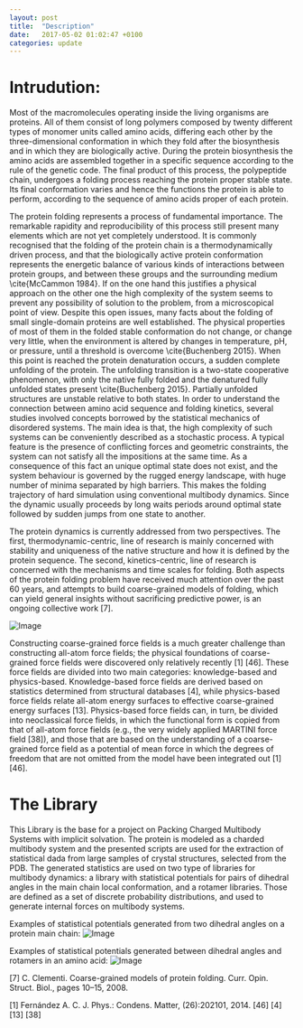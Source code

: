 ```yaml
---
layout: post
title:  "Description"
date:   2017-05-02 01:02:47 +0100
categories: update
---
```


<script src="https://cdnjs.cloudflare.com/ajax/libs/mathjax/2.7.0/MathJax.js?config=TeX-AMS-MML_HTMLorMML" type="text/javascript"></script>

# Intrudution:


Most of the macromolecules operating inside the living organisms are proteins. All of them consist of long polymers composed by twenty different types of monomer units called amino acids, differing each other by the three-dimensional conformation in which they fold after the biosynthesis and in which they are biologically active. During the protein biosynthesis the amino acids are assembled together in a specific sequence according to the rule of the genetic code. The final product of this process, the polypeptide chain, undergoes a folding process reaching the protein proper stable state.
Its final conformation varies and hence the functions the protein is able to perform, according to the sequence of amino acids proper of each protein.

The protein folding represents a process of fundamental importance. The remarkable rapidity and reproducibility of this process still present many elements which are not yet completely understood. It is commonly recognised that the folding of the protein chain is a thermodynamically driven process, and that the biologically active protein conformation represents the energetic balance of various kinds of interactions between protein groups, and between these groups and the surrounding medium \cite{McCammon 1984}. If on the one hand this justifies a physical approach on the other one the high complexity of the system seems to prevent any possibility of solution to the problem, from a microscopical point of view. Despite this open issues, many facts about the folding of small single-domain proteins are well established. The physical properties of most of them in the folded stable conformation do not change, or change very little, when the environment is altered by changes in temperature, pH, or pressure, until a threshold is overcome \cite{Buchenberg 2015}. When this point is reached the protein denaturation occurs, a sudden complete unfolding of the protein. The unfolding transition is a two-state cooperative phenomenon, with only the native fully folded and the denatured fully unfolded states present \cite{Buchenberg 2015}. Partially unfolded structures are unstable relative to both states. In order to understand the connection between amino acid sequence and folding kinetics, several studies involved concepts borrowed by the statistical mechanics of disordered systems. The main idea is that, the high complexity of such systems can be conveniently described as a stochastic process. A typical  feature is the presence of conflicting forces and geometric constraints, the system can not satisfy all the impositions at the same time. As a consequence of this fact an unique optimal state does not exist, and the system behaviour is governed by the rugged energy landscape, with huge number of minima separated by high barriers. This makes the folding trajectory of hard simulation using conventional multibody dynamics. Since the dynamic usually proceeds by long waits periods around optimal state followed by sudden jumps from one state to another.


The protein dynamics is currently addressed from two perspectives. The first,
thermodynamic-centric, line of research is mainly concerned with stability and
uniqueness of the native structure and how it is defined by the protein sequence.
The second, kinetics-centric, line of research is concerned with the mechanisms and
time scales for folding. Both aspects of the protein folding problem have received
much attention over the past 60 years, and attempts to build coarse-grained models
of folding, which can yield general insights without sacrificing predictive power, is
an ongoing collective work [7].

![Image](../../../../../images/image1_semwater.jpg)

Constructing coarse-grained force fields is a much greater challenge than constructing
all-atom force fields; the physical foundations of coarse-grained force fields
were discovered only relatively recently [1] [46]. These force fields are divided into
two main categories: knowledge-based and physics-based. Knowledge-based force
fields are derived based on statistics determined from structural databases [4], while
physics-based force fields relate all-atom energy surfaces to effective coarse-grained
energy surfaces [13]. Physics-based force fields can, in turn, be divided into neoclassical
force fields, in which the functional form is copied from that of all-atom force
fields (e.g., the very widely applied MARTINI force field [38]), and those that are
based on the understanding of a coarse-grained force field as a potential of mean
force in which the degrees of freedom that are not omitted from the model have
been integrated out [1][46].

# The Library

This Library is the base for a project on Packing Charged Multibody Systems with implicit
solvation. The protein is modeled as a charded multibody system and the presented scripts are used for the extraction of statistical dada from large
samples of crystal structures, selected from the PDB. The generated statistics are
used on  two type of libraries for multibody dynamics: a library with statistical
potentials for pairs of dihedral angles  in the main chain local conformation,  and a
rotamer libraries. Those are defined as a  set of discrete probability
distributions, and used to generate internal forces on multibody systems.

Examples of statistical potentials generated from two dihedral angles on a protein main chain:
![Image](../../../../../images/IAGE2.gif)

Examples of statistical potentials generated between dihedral angles and rotamers in an amino acid:
![Image](../../../../../images/IAGE1.gif)


[7] C. Clementi. Coarse-grained models of protein folding. Curr. Opin. Struct.
Biol., pages 10–15, 2008.  

[1] Fernández A. C. J. Phys.: Condens. Matter, (26):202101, 2014.
[46]
[4]
[13]
[38]
